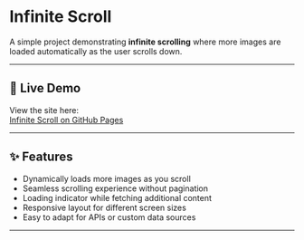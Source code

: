 # Infinite Scroll

A simple project demonstrating **infinite scrolling** where more images are loaded automatically as the user scrolls down.

---

## 🚀 Live Demo

View the site here:  
[Infinite Scroll on GitHub Pages](https://saraabraham.github.io/Infinite-scroll/)

---

## ✨ Features

- Dynamically loads more images as you scroll  
- Seamless scrolling experience without pagination  
- Loading indicator while fetching additional content  
- Responsive layout for different screen sizes  
- Easy to adapt for APIs or custom data sources  

---


